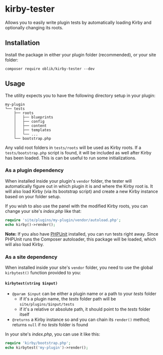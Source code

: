 # kirby-tester

Allows you to easily write plugin tests by automatically loading Kirby and
optionally changing its roots.

## Installation

Install the package in either your plugin folder (recommended), or your site folder:

```
composer require oblik/kirby-tester --dev
```

## Usage

The utility expects you to have the following directory setup in your plugin:

```
my-plugin
└── tests
    ├── roots
    │   ├── blueprints
    │   ├── config
    │   ├── content
    │   ├── templates
    │   └── ...
    └── bootstrap.php
```

Any valid root folders in `tests/roots` will be used as Kirby roots. If a
`tests/bootstrap.php` script is found, it will be included as well after Kirby
has been loaded. This is can be useful to run some initializations.

### As a plugin dependency

When installed inside your plugin's `vendor` folder, the tester will
automatically figure out in which plugin it is and where the Kirby root is. It
will also load Kirby (via its bootstrap script) and create a new Kirby instance
based on your folder setup.

If you wish to also use the panel with the modified Kirby roots, you can change
your site's _index.php_ like that:

```php
require 'site/plugins/my-plugin/vendor/autoload.php';
echo kirby()->render();
```

**Note:** If you also have [PHPUnit](https://phpunit.de/) installed, you can run
tests right away. Since PHPUnit runs the Composer autoloader, this package will
be loaded, which will also load Kirby.

### As a site dependency

When installed inside your site's `vendor` folder, you need to use the global
`kirbytest()` function provided to you:

#### `kirbytest(string $input)`

- `@param $input` can be either a plugin name or a path to your _tests_ folder
  - if it's a plugin name, the _tests_ folder path will be
    `site/plugins/$input/tests`
  - if it's a relative or absolute path, it should point to the _tests_ folder
    itself
- `@returns` a Kirby instance so and you can chain its `render()` method;
  returns `null` if no _tests_ folder is found

In your site's _index.php_, you can use it like this:

```php
require 'kirby/bootstrap.php';
echo kirbytest('my-plugin')->render();
```
